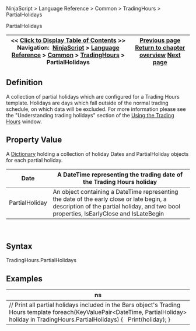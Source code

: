 ﻿
NinjaScript > Language Reference > Common > TradingHours > PartialHolidays

PartialHolidays

| << [Click to Display Table of Contents](partialholidays.md) >> **Navigation:**     [NinjaScript](ninjascript-1.md) > [Language Reference](language_reference_wip-1.md) > [Common](common-1.md) > [TradingHours](tradinghours-1.md) > PartialHolidays | [Previous page](tradinghours_name-1.md) [Return to chapter overview](tradinghours-1.md) [Next page](tradinghours_sessions-1.md) |
| --- | --- |
## Definition
A collection of partial holidays which are configured for a Trading Hours template. Holidays are days which fall outside of the normal trading schedule, on which data will be excluded. For more information please see the "Understanding trading holidays" section of the [Using the Trading Hours](using_the_trading_hours_window-1.md) window.
 
## Property Value
A [Dictionary](https://msdn.microsoft.com/en-us/library/xfhwa508(v=vs.110).aspx) holding a collection of holiday Dates and PartialHoliday objects for each partial holiday.
 

| Date | A DateTime representing the trading date of the Trading Hours holiday |
| --- | --- |
| PartialHoliday | An object containing a DateTime representing the date of the early close or late begin, a description of the partial holiday, and two bool properties, IsEarlyClose and IsLateBegin |
 
## Syntax
TradingHours.PartialHolidays

## Examples

| ns |
| --- |
| // Print all partial holidays included in the Bars object's Trading Hours template foreach(KeyValuePair<DateTime, PartialHoliday> holiday in TradingHours.PartialHolidays) {    Print(holiday); } |
